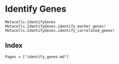 # Identify Genes

```@docs
Metacells.IdentifyGenes
Metacells.IdentifyGenes.identify_marker_genes!
Metacells.IdentifyGenes.identify_correlated_genes!
```

## Index

```@index
Pages = ["identify_genes.md"]
```

